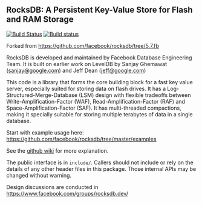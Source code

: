 ## RocksDB: A Persistent Key-Value Store for Flash and RAM Storage

[![Build Status](https://travis-ci.org/facebook/rocksdb.svg?branch=master)](https://travis-ci.org/facebook/rocksdb)
[![Build status](https://ci.appveyor.com/api/projects/status/fbgfu0so3afcno78/branch/master?svg=true)](https://ci.appveyor.com/project/Facebook/rocksdb/branch/master)


Forked from https://github.com/facebook/rocksdb/tree/5.7.fb


RocksDB is developed and maintained by Facebook Database Engineering Team.
It is built on earlier work on LevelDB by Sanjay Ghemawat (sanjay@google.com)
and Jeff Dean (jeff@google.com)

This code is a library that forms the core building block for a fast
key value server, especially suited for storing data on flash drives.
It has a Log-Structured-Merge-Database (LSM) design with flexible tradeoffs
between Write-Amplification-Factor (WAF), Read-Amplification-Factor (RAF)
and Space-Amplification-Factor (SAF). It has multi-threaded compactions,
making it specially suitable for storing multiple terabytes of data in a
single database.

Start with example usage here: https://github.com/facebook/rocksdb/tree/master/examples

See the [github wiki](https://github.com/facebook/rocksdb/wiki) for more explanation.

The public interface is in `include/`.  Callers should not include or
rely on the details of any other header files in this package.  Those
internal APIs may be changed without warning.

Design discussions are conducted in https://www.facebook.com/groups/rocksdb.dev/
